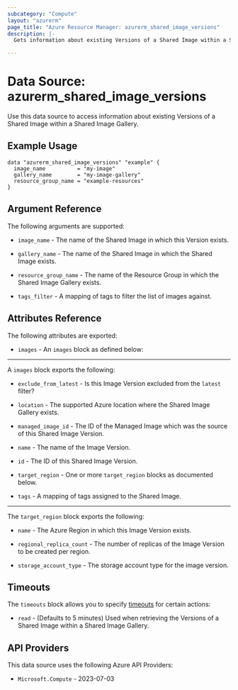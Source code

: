 ```yaml
---
subcategory: "Compute"
layout: "azurerm"
page_title: "Azure Resource Manager: azurerm_shared_image_versions"
description: |-
  Gets information about existing Versions of a Shared Image within a Shared Image Gallery.

---
```


# Data Source: azurerm_shared_image_versions

Use this data source to access information about existing Versions of a Shared Image within a Shared Image Gallery.

## Example Usage

```hcl
data "azurerm_shared_image_versions" "example" {
  image_name          = "my-image"
  gallery_name        = "my-image-gallery"
  resource_group_name = "example-resources"
}
```

## Argument Reference

The following arguments are supported:

* `image_name` - The name of the Shared Image in which this Version exists.

* `gallery_name` - The name of the Shared Image in which the Shared Image exists.

* `resource_group_name` - The name of the Resource Group in which the Shared Image Gallery exists.

* `tags_filter` - A mapping of tags to filter the list of images against.

## Attributes Reference

The following attributes are exported:

* `images` - An `images` block as defined below:

---

A `images` block exports the following:

* `exclude_from_latest` - Is this Image Version excluded from the `latest` filter?

* `location` - The supported Azure location where the Shared Image Gallery exists.

* `managed_image_id` - The ID of the Managed Image which was the source of this Shared Image Version.

* `name` - The name of the Image Version.

* `id` - The ID of this Shared Image Version.

* `target_region` - One or more `target_region` blocks as documented below.

* `tags` - A mapping of tags assigned to the Shared Image.

---

The `target_region` block exports the following:

* `name` - The Azure Region in which this Image Version exists.

* `regional_replica_count` - The number of replicas of the Image Version to be created per region.

* `storage_account_type` - The storage account type for the image version.

## Timeouts

The `timeouts` block allows you to specify [timeouts](https://www.terraform.io/language/resources/syntax#operation-timeouts) for certain actions:

* `read` - (Defaults to 5 minutes) Used when retrieving the Versions of a Shared Image within a Shared Image Gallery.

## API Providers
<!-- This section is generated, changes will be overwritten -->
This data source uses the following Azure API Providers:

* `Microsoft.Compute` - 2023-07-03
